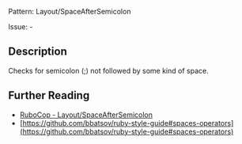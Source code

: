 Pattern: Layout/SpaceAfterSemicolon

Issue: -

## Description

Checks for semicolon (;) not followed by some kind of space.

## Further Reading

* [RuboCop - Layout/SpaceAfterSemicolon](https://rubocop.readthedocs.io/en/latest/cops_layout/#layoutspaceaftersemicolon)
* [https://github.com/bbatsov/ruby-style-guide#spaces-operators](https://github.com/bbatsov/ruby-style-guide#spaces-operators)
